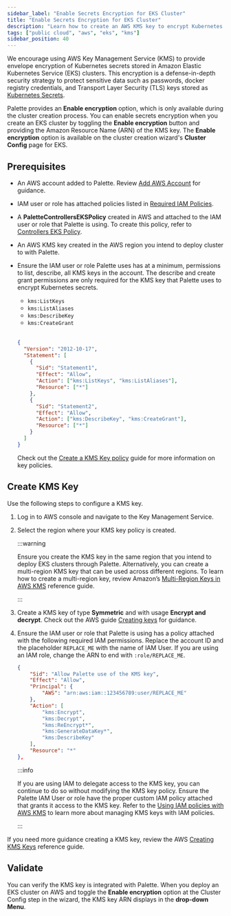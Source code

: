 ```yaml
---
sidebar_label: "Enable Secrets Encryption for EKS Cluster"
title: "Enable Secrets Encryption for EKS Cluster"
description: "Learn how to create an AWS KMS key to encrypt Kubernetes secrets for EKS Clusters."
tags: ["public cloud", "aws", "eks", "kms"]
sidebar_position: 40
---
```


We encourage using AWS Key Management Service (KMS) to provide envelope encryption of Kubernetes secrets stored in
Amazon Elastic Kubernetes Service (EKS) clusters. This encryption is a defense-in-depth security strategy to protect
sensitive data such as passwords, docker registry credentials, and Transport Layer Security (TLS) keys stored as
[Kubernetes Secrets](https://kubernetes.io/docs/concepts/configuration/secret/).

Palette provides an **Enable encryption** option, which is only available during the cluster creation process. You can
enable secrets encryption when you create an EKS cluster by toggling the **Enable encryption** button and providing the
Amazon Resource Name (ARN) of the KMS key. The **Enable encryption** option is available on the cluster creation
wizard's **Cluster Config** page for EKS.

## Prerequisites

- An AWS account added to Palette. Review [Add AWS Account](add-aws-accounts.md) for guidance.

- IAM user or role has attached policies listed in [Required IAM Policies](required-iam-policies.md).

- A **PaletteControllersEKSPolicy** created in AWS and attached to the IAM user or role that Palette is using. To create
  this policy, refer to [Controllers EKS Policy](required-iam-policies.md#controllers-eks-policy).

- An AWS KMS key created in the AWS region you intend to deploy cluster to with Palette.

- Ensure the IAM user or role Palette uses has at a minimum, permissions to list, describe, all KMS keys in the account.
  The describe and create grant permissions are only required for the KMS key that Palette uses to encrypt Kubernetes
  secrets.

  - `kms:ListKeys`
  - `kms:ListAliases`
  - `kms:DescribeKey`
  - `kms:CreateGrant`

  <br />

  ```json
  {
    "Version": "2012-10-17",
    "Statement": [
      {
        "Sid": "Statement1",
        "Effect": "Allow",
        "Action": ["kms:ListKeys", "kms:ListAliases"],
        "Resource": ["*"]
      },
      {
        "Sid": "Statement2",
        "Effect": "Allow",
        "Action": ["kms:DescribeKey", "kms:CreateGrant"],
        "Resource": ["*"]
      }
    ]
  }
  ```

  Check out the
  [Create a KMS Key policy](https://docs.aws.amazon.com/kms/latest/developerguide/key-policy-overview.html) guide for
  more information on key policies.

## Create KMS Key

Use the following steps to configure a KMS key.

1. Log in to AWS console and navigate to the Key Management Service.

2. Select the region where your KMS key policy is created.

   :::warning

   Ensure you create the KMS key in the same region that you intend to deploy EKS clusters through Palette.
   Alternatively, you can create a multi-region KMS key that can be used across different regions. To learn how to
   create a multi-region key, review Amazon’s
   [Multi-Region Keys in AWS KMS](https://docs.aws.amazon.com/kms/latest/developerguide/multi-region-keys-overview.html)
   reference guide.

   :::

3. Create a KMS key of type **Symmetric** and with usage **Encrypt and decrypt**. Check out the AWS guide
   [Creating keys](https://docs.aws.amazon.com/kms/latest/developerguide/create-keys.html#create-symmetric-cmk) for
   guidance.

4. Ensure the IAM user or role that Palette is using has a policy attached with the following required IAM permissions.
   Replace the account ID and the placeholder `REPLACE_ME` with the name of IAM User. If you are using an IAM role,
   change the ARN to end with `:role/REPLACE_ME`.

   ```json
   {
       "Sid": "Allow Palette use of the KMS key",
       "Effect": "Allow",
       "Principal": {
           "AWS": "arn:aws:iam::123456789:user/REPLACE_ME"
       },
       "Action": [
           "kms:Encrypt",
           "kms:Decrypt",
           "kms:ReEncrypt*",
           "kms:GenerateDataKey*",
           "kms:DescribeKey"
       ],
       "Resource": "*"
   },
   ```

   :::info

   If you are using IAM to delegate access to the KMS key, you can continue to do so without modifying the KMS key
   policy. Ensure the Palette IAM User or role have the proper custom IAM policy attached that grants it access to the
   KMS key. Refer to the
   [Using IAM policies with AWS KMS](https://docs.aws.amazon.com/kms/latest/developerguide/iam-policies.html) to learn
   more about managing KMS keys with IAM policies.

   :::

If you need more guidance creating a KMS key, review the AWS
[Creating KMS Keys](https://docs.aws.amazon.com/kms/latest/developerguide/create-cmk-keystore.html) reference guide.

## Validate

You can verify the KMS key is integrated with Palette. When you deploy an EKS cluster on AWS and toggle the **Enable
encryption** option at the Cluster Config step in the wizard, the KMS key ARN displays in the **drop-down Menu**.
